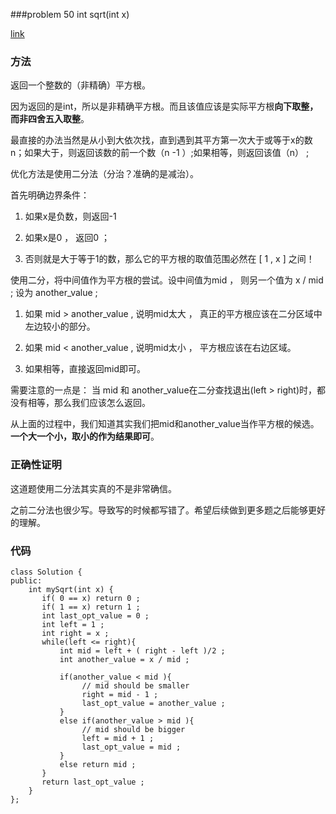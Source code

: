 ###problem 50 int sqrt(int x)

[link](https://leetcode.com/problems/sqrtx/)

### 方法

返回一个整数的（非精确）平方根。

因为返回的是int，所以是非精确平方根。而且该值应该是实际平方根**向下取整，而非四舍五入取整**。

最直接的办法当然是从小到大依次找，直到遇到其平方第一次大于或等于x的数n；如果大于，则返回该数的前一个数（n -1 ）;如果相等，则返回该值（n） ;

优化方法是使用二分法（分治？准确的是减治）。

首先明确边界条件：

1. 如果x是负数，则返回-1 

2. 如果x是0 ， 返回0 ；

3. 否则就是大于等于1的数，那么它的平方根的取值范围必然在 [ 1 , x ] 之间！

使用二分，将中间值作为平方根的尝试。设中间值为mid ， 则另一个值为 x / mid ; 设为 another_value ; 

1. 如果 mid > another_value , 说明mid太大 ， 真正的平方根应该在二分区域中左边较小的部分。

2. 如果 mid < another_value , 说明mid太小 ， 平方根应该在右边区域。

3. 如果相等，直接返回mid即可。

需要注意的一点是： 当 mid 和 another_value在二分查找退出(left > right)时，都没有相等，那么我们应该怎么返回。

从上面的过程中，我们知道其实我们把mid和another_value当作平方根的候选。**一个大一个小，取小的作为结果即可**。

### 正确性证明

这道题使用二分法其实真的不是非常确信。

之前二分法也很少写。导致写的时候都写错了。希望后续做到更多题之后能够更好的理解。

### 代码

    class Solution {
    public:
        int mySqrt(int x) {
           if( 0 == x) return 0 ;
           if( 1 == x) return 1 ;
           int last_opt_value = 0 ;
           int left = 1 ;
           int right = x ;
           while(left <= right){
               int mid = left + ( right - left )/2 ;
               int another_value = x / mid ;
               
               if(another_value < mid ){
                    // mid should be smaller
                    right = mid - 1 ;
                    last_opt_value = another_value ;
               }
               else if(another_value > mid ){
                    // mid should be bigger
                    left = mid + 1 ;
                    last_opt_value = mid ;
               }
               else return mid ;
           }
           return last_opt_value ;
        }
    };



